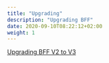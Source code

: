 ```yaml
---
title: "Upgrading"
description: "Upgrading BFF"
date: 2020-09-10T08:22:12+02:00
weight: 1
---
```


[Upgrading BFF V2 to V3](./bff_v2_to_v3.md)


